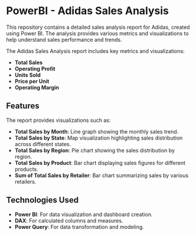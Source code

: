 # PowerBI - Adidas Sales Analysis

This repository contains a detailed sales analysis report for Adidas, created using Power BI. The analysis provides various metrics and visualizations to help understand sales performance and trends.

The Adidas Sales Analysis report includes key metrics and visualizations:
- **Total Sales**
- **Operating Profit**
- **Units Sold**
- **Price per Unit**
- **Operating Margin**

## Features

The report provides visualizations such as:
- **Total Sales by Month**: Line graph showing the monthly sales trend.
- **Total Sales by State**: Map visualization highlighting sales distribution across different states.
- **Total Sales by Region**: Pie chart showing the sales distribution by region.
- **Total Sales by Product**: Bar chart displaying sales figures for different products.
- **Sum of Total Sales by Retailer**: Bar chart summarizing sales by various retailers.

## Technologies Used

- **Power BI**: For data visualization and dashboard creation.
- **DAX**: For calculated columns and measures.
- **Power Query**: For data transformation and modeling.
